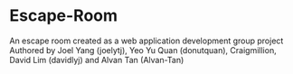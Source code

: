 # Escape-Room
An escape room created as a web application development group project <br>
Authored by Joel Yang (joelytj), Yeo Yu Quan (donutquan), Craigmillion, David Lim (davidlyj) and Alvan Tan (Alvan-Tan)
